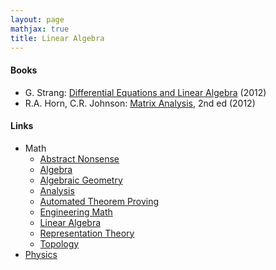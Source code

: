 ```yaml
---
layout: page
mathjax: true
title: Linear Algebra
---
```


#### Books
* G. Strang: [Differential Equations and Linear Algebra](https://www.amazon.com/Differential-Equations-Linear-Algebra-Gilbert/dp/0980232791) (2012)
* R.A. Horn, C.R. Johnson: [Matrix Analysis](https://www.amazon.com/Matrix-Analysis-Second-Roger-Horn/dp/0521548233), 2nd ed (2012)

#### Links
* Math
  * [Abstract Nonsense](math/abstract_nonsense.md)
  * [Algebra](math/algebra.md)
  * [Algebraic Geometry](math/algebraic_geometry.md)
  * [Analysis](math/analysis.md)
  * [Automated Theorem Proving](math/automated_theorem_proving.md)
  * [Engineering Math](math/engineering_math.md)
  * [Linear Algebra](math/linear_algebra.md)
  * [Representation Theory](math/representation_theory.md)
  * [Topology](math/topology.md)
* [Physics](physics.md)


